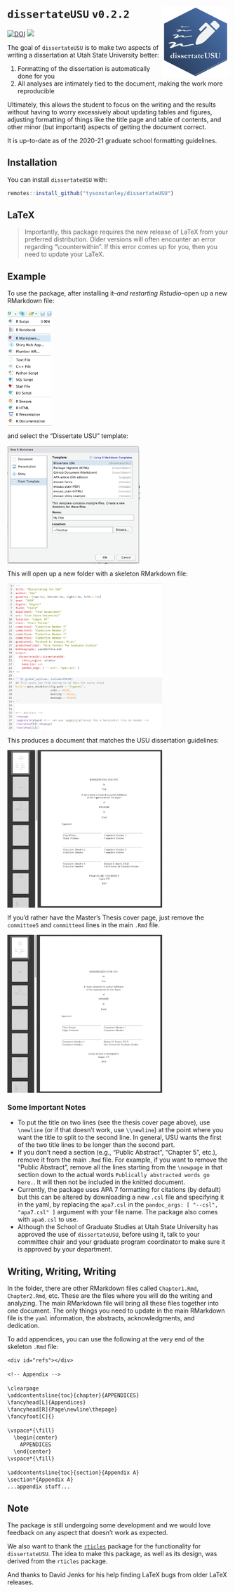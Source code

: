 
<!-- README.md is generated from README.Rmd. Please edit that file -->

# `dissertateUSU` `v0.2.2` <img src="inst/dissertateUSU_hex.png" align="right" width="30%" height="30%"/>

[![DOI](https://zenodo.org/badge/DOI/10.5281/zenodo.3516441.svg)](https://doi.org/10.5281/zenodo.3516441)
![](https://img.shields.io/badge/status-stable-brightgreen.svg)

The goal of `dissertateUSU` is to make two aspects of writing a
dissertation at Utah State University better:

1.  Formatting of the dissertation is automatically done for you
2.  All analyses are intimately tied to the document, making the work
    more reproducible

Ultimately, this allows the student to focus on the writing and the
results without having to worry excessively about updating tables and
figures, adjusting formatting of things like the title page and table of
contents, and other minor (but important) aspects of getting the
document correct.

It is up-to-date as of the 2020-21 graduate school formatting
guidelines.

## Installation

You can install `dissertateUSU` with:

``` r
remotes::install_github("tysonstanley/dissertateUSU")
```

## LaTeX

> Importantly, this package requires the new release of LaTeX from your
> preferred distribution. Older versions will often encounter an error
> regarding “\\counterwithin”. If this error comes up for you, then you
> need to update your LaTeX.

## Example

To use the package, after installing it–*and restarting Rstudio*–open up
a new RMarkdown file:

<img src="inst/dropdownmenu.png" align="center" width="20%"/>

and select the “Dissertate USU” template:

<img src="inst/fromtemplate.png" align="center" width="60%"/>

This will open up a new folder with a skeleton RMarkdown file:

<img src="inst/template.png" align="center" width="70%"/>

This produces a document that matches the USU dissertation guidelines:

<img src="inst/output.png" align="center" width="70%"/>

If you’d rather have the Master’s Thesis cover page, just remove the
`committee5` and `committee4` lines in the main `.Rmd` file.

<img src="inst/thesis_coverpage.png" align="center" width="70%"/>

### Some Important Notes

  - To put the title on two lines (see the thesis cover page above), use
    `\newline` (or if that doesn’t work, use `\\newline`) at the point
    where you want the title to split to the second line. In general,
    USU wants the first of the two title lines to be longer than the
    second part.
  - If you don’t need a section (e.g., “Public Abstract”, “Chapter 5”,
    etc.), remove it from the main `.Rmd` file. For example, if you want
    to remove the “Public Abstract”, remove all the lines starting from
    the `\newpage` in that section down to the actual words `Publically
    abstracted words go here.`. It will then not be included in the
    knitted document.
  - Currently, the package uses APA 7 formatting for citations (by
    default) but this can be altered by downloading a new `.csl` file
    and specifying it in the yaml, by replacing the `apa7.csl` in the
    `pandoc_args: [ "--csl", "apa7.csl" ]` argument with your file name.
    The package also comes with `apa6.csl` to use.
  - Although the School of Graduate Studies at Utah State University has
    approved the use of `dissertateUSU`, before using it, talk to your
    committee chair and your graduate program coordinator to make sure
    it is approved by your department.

## Writing, Writing, Writing

In the folder, there are other RMarkdown files called `Chapter1.Rmd`,
`Chapter2.Rmd`, etc. These are the files where you will do the writing
and analyzing. The main RMarkdown file will bring all these files
together into one document. The only things you need to update in the
main RMarkdown file is the `yaml` information, the abstracts,
acknowledgments, and dedication.

To add appendices, you can use the following at the very end of the
skeleton `.Rmd` file:

    <div id="refs"></div>
    
    <!-- Appendix -->
    
    \clearpage
    \addcontentsline{toc}{chapter}{APPENDICES}
    \fancyhead[L]{Appendices}
    \fancyhead[R]{Page\newline\thepage}
    \fancyfoot[C]{}
    
    \vspace*{\fill}
      \begin{center}
        APPENDICES
      \end{center}
    \vspace*{\fill}
    
    \addcontentsline{toc}{section}{Appendix A}
    \section*{Appendix A}
    ...appendix stuff...

## Note

The package is still undergoing some development and we would love
feedback on any aspect that doesn’t work as expected.

We also want to thank the
[`rticles`](https://github.com/rstudio/rticles) package for the
functionality for `dissertateUSU`. The idea to make this package, as
well as its design, was derived from the `rticles` package.

And thanks to David Jenks for his help finding LaTeX bugs from older
LaTeX releases.
